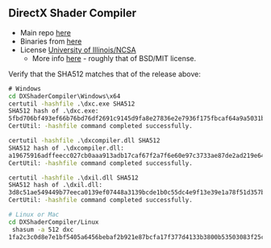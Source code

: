 ## DirectX Shader Compiler

- Main repo [here](https://github.com/microsoft/DirectXShaderCompiler/)
- Binaries from [here](https://github.com/microsoft/DirectXShaderCompiler/releases/tag/v1.7.2308)
- License [University of Illinois/NCSA](https://github.com/microsoft/DirectXShaderCompiler/blob/main/LICENSE.TXT)
  - More info [here](https://en.wikipedia.org/wiki/University_of_Illinois/NCSA_Open_Source_License) - roughly that of BSD/MIT license.

Verify that the SHA512 matches that of the release above:

```bat
# Windows
cd DXShaderCompiler\Windows\x64
certutil -hashfile .\dxc.exe SHA512
SHA512 hash of .\dxc.exe:
5fbd706bf493ef66b76bd76df2691c9145d9fa8e27836e2e7936f175fbcaf64a9a5031b01d04ff6e5880b8b6d999cbc1882d4af2d865aa01a5c60efca8e74344
CertUtil: -hashfile command completed successfully.

certutil -hashfile .\dxcompiler.dll SHA512
SHA512 hash of .\dxcompiler.dll:
a19675916adffeecc027cb0aaa913adb17caf67f2a7f6e60e97c3733ae87de2ad219e64f39a0a3f60b0c749e4331a8f65595a404e7a65117ba4363d68c072401
CertUtil: -hashfile command completed successfully.

certutil -hashfile .\dxil.dll SHA512
SHA512 hash of .\dxil.dll:
3d8c51ae549449b77eeca0139ef07448a3139bcde1b0c55dc4e9f13e39e1a78f51d357b7fff2b3c34b2360abda2b078c32369455a5ebfda16bdee71870a7b758
CertUtil: -hashfile command completed successfully.

```

```sh
# Linux or Mac
cd DXShaderCompiler/Linux
 shasum -a 512 dxc
1fa2c3c0d8e7e1bf5405a6456bebaf2b921e87bcfa17f377d4133b3800b53503083f25c7c28f7034d6222105236535159f4bb17946c168035ce85201c74b6dbf  dxc
```